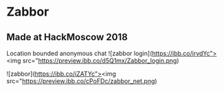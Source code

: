 # Zabbor
## Made at HackMoscow 2018
Location bounded anonymous chat
![zabbor login](https://ibb.co/irvdYc"><img src="https://preview.ibb.co/d5Q1mx/Zabbor_login.png)

![zabbor](https://ibb.co/iZATYc"><img src="https://preview.ibb.co/cPoFDc/zabbor_net.png)
